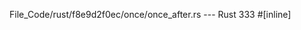 File_Code/rust/f8e9d2f0ec/once/once_after.rs --- Rust
                                                                                                                                                           333     #[inline]


